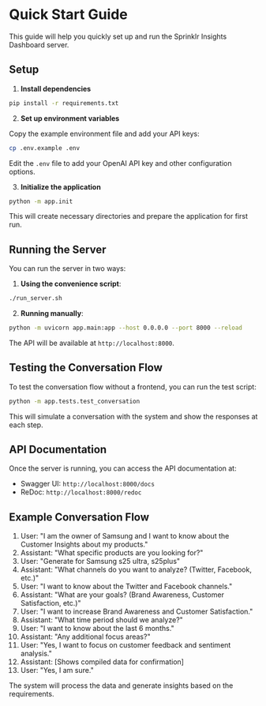 # Quick Start Guide

This guide will help you quickly set up and run the Sprinklr Insights Dashboard server.

## Setup

1. **Install dependencies**

```bash
pip install -r requirements.txt
```

2. **Set up environment variables**

Copy the example environment file and add your API keys:

```bash
cp .env.example .env
```

Edit the `.env` file to add your OpenAI API key and other configuration options.

3. **Initialize the application**

```bash
python -m app.init
```

This will create necessary directories and prepare the application for first run.

## Running the Server

You can run the server in two ways:

1. **Using the convenience script**:

```bash
./run_server.sh
```

2. **Running manually**:

```bash
python -m uvicorn app.main:app --host 0.0.0.0 --port 8000 --reload
```

The API will be available at `http://localhost:8000`.

## Testing the Conversation Flow

To test the conversation flow without a frontend, you can run the test script:

```bash
python -m app.tests.test_conversation
```

This will simulate a conversation with the system and show the responses at each step.

## API Documentation

Once the server is running, you can access the API documentation at:

- Swagger UI: `http://localhost:8000/docs`
- ReDoc: `http://localhost:8000/redoc`

## Example Conversation Flow

1. User: "I am the owner of Samsung and I want to know about the Customer Insights about my products."
2. Assistant: "What specific products are you looking for?"
3. User: "Generate for Samsung s25 ultra, s25plus"
4. Assistant: "What channels do you want to analyze? (Twitter, Facebook, etc.)"
5. User: "I want to know about the Twitter and Facebook channels."
6. Assistant: "What are your goals? (Brand Awareness, Customer Satisfaction, etc.)"
7. User: "I want to increase Brand Awareness and Customer Satisfaction."
8. Assistant: "What time period should we analyze?"
9. User: "I want to know about the last 6 months."
10. Assistant: "Any additional focus areas?"
11. User: "Yes, I want to focus on customer feedback and sentiment analysis."
12. Assistant: [Shows compiled data for confirmation]
13. User: "Yes, I am sure."

The system will process the data and generate insights based on the requirements.
